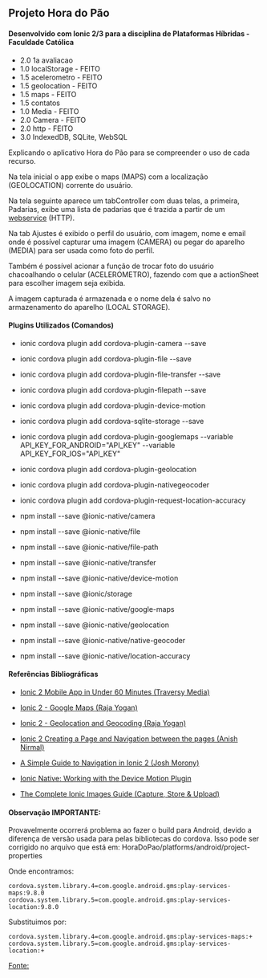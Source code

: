 ## Projeto Hora do Pão
#### Desenvolvido com Ionic 2/3 para a disciplina de Plataformas Híbridas - Faculdade Católica

* 2.0 1a avaliacao
* 1.0 localStorage - FEITO
* 1.5 acelerometro - FEITO
* 1.5 geolocation - FEITO
* 1.5 maps - FEITO
* 1.5 contatos
* 1.0 Media - FEITO
* 2.0 Camera - FEITO
* 2.0 http - FEITO
* 3.0 IndexedDB, SQLite, WebSQL


Explicando o aplicativo Hora do Pão para se compreender o uso de cada recurso.

Na tela inicial o app exibe o maps (MAPS) com a localização (GEOLOCATION) corrente do usuário.

Na tela seguinte aparece um tabController com duas telas, a primeira, Padarias, exibe uma lista de padarias que é trazida a partir de um [webservice](https://maps.googleapis.com/maps/api/place/textsearch/json?query=Padaria+in+Palmas-TO&key=AIzaSyAeJB8MoGIWW2-w6lGd-sLrDyEEKcHMlR8) (HTTP).

Na tab Ajustes é exibido o perfil do usuário, com imagem, nome e email onde é possível capturar uma imagem (CAMERA) ou pegar do aparelho (MEDIA) para ser usada como foto do perfil.

Também é possível acionar a função de trocar foto do usuário chacoalhando o celular (ACELEROMETRO), fazendo com que a actionSheet para escolher imagem seja exibida.

A imagem capturada é armazenada e o nome dela é salvo no armazenamento do aparelho (LOCAL STORAGE).

#### Plugins Utilizados (Comandos)

* ionic cordova plugin add cordova-plugin-camera --save
* ionic cordova plugin add cordova-plugin-file --save
* ionic cordova plugin add cordova-plugin-file-transfer --save
* ionic cordova plugin add cordova-plugin-filepath --save
* ionic cordova plugin add cordova-plugin-device-motion
* ionic cordova plugin add cordova-sqlite-storage --save
* ionic cordova plugin add cordova-plugin-googlemaps --variable API_KEY_FOR_ANDROID="API_KEY" --variable API_KEY_FOR_IOS="API_KEY"
* ionic cordova plugin add cordova-plugin-geolocation
* ionic cordova plugin add cordova-plugin-nativegeocoder
* ionic cordova plugin add cordova-plugin-request-location-accuracy

* npm install --save @ionic-native/camera
* npm install --save @ionic-native/file
* npm install --save @ionic-native/file-path
* npm install --save @ionic-native/transfer
* npm install --save @ionic-native/device-motion
* npm install --save @ionic/storage
* npm install --save @ionic-native/google-maps
* npm install --save @ionic-native/geolocation
* npm install --save @ionic-native/native-geocoder
* npm install --save @ionic-native/location-accuracy


#### Referências Bibliográficas

* [Ionic 2 Mobile App in Under 60 Minutes (Traversy Media)](https://www.youtube.com/watch?v=ilM8YorL_jI)

* [Ionic 2 - Google Maps (Raja Yogan)](https://www.youtube.com/watch?v=jD5yYX1KWXA)

* [Ionic 2 - Geolocation and Geocoding (Raja Yogan)](https://www.youtube.com/watch?v=YeVpQG4D7uo)

* [Ionic 2 Creating a Page and Navigation between the pages (Anish Nirmal)](https://www.youtube.com/watch?v=JKa5lySRPZw)

* [A Simple Guide to Navigation in Ionic 2 (Josh Morony)](https://www.joshmorony.com/a-simple-guide-to-navigation-in-ionic-2/)

* [Ionic Native: Working with the Device Motion Plugin](http://blog.ionic.io/ionic-native-working-with-the-device-motion-plugin/)

* [The Complete Ionic Images Guide (Capture, Store & Upload)](https://devdactic.com/ionic-2-images/)

#### Observação IMPORTANTE:

Provavelmente ocorrerá problema ao fazer o build para Android, devido a diferença de versão usada para pelas bibliotecas do cordova.
Isso pode ser corrigido no arquivo que está em: HoraDoPao/platforms/android/project-properties

Onde encontramos:
```
cordova.system.library.4=com.google.android.gms:play-services-maps:9.8.0
cordova.system.library.5=com.google.android.gms:play-services-location:9.8.0
```

Substituimos por:
```
cordova.system.library.4=com.google.android.gms:play-services-maps:+
cordova.system.library.5=com.google.android.gms:play-services-location:+
```
[Fonte:](https://stackoverflow.com/questions/41030573/ionic-v2-google-maps-api-android-build-error-cannot-access-abstractsafeparcelab)
